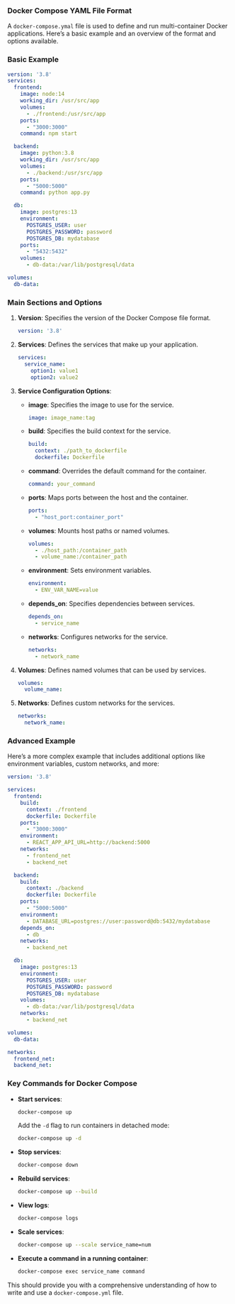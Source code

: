 ### Docker Compose YAML File Format

A `docker-compose.ymal` file is used to define and run multi-container Docker applications. Here’s a basic example and an overview of the format and options available.

### Basic Example

```yaml
version: '3.8'
services:
  frontend:
    image: node:14
    working_dir: /usr/src/app
    volumes:
      - ./frontend:/usr/src/app
    ports:
      - "3000:3000"
    command: npm start

  backend:
    image: python:3.8
    working_dir: /usr/src/app
    volumes:
      - ./backend:/usr/src/app
    ports:
      - "5000:5000"
    command: python app.py

  db:
    image: postgres:13
    environment:
      POSTGRES_USER: user
      POSTGRES_PASSWORD: password
      POSTGRES_DB: mydatabase
    ports:
      - "5432:5432"
    volumes:
      - db-data:/var/lib/postgresql/data

volumes:
  db-data:
```

### Main Sections and Options

1. **Version**: Specifies the version of the Docker Compose file format.

   ```yaml
   version: '3.8'
   ```

2. **Services**: Defines the services that make up your application.

   ```yaml
   services:
     service_name:
       option1: value1
       option2: value2
   ```

3. **Service Configuration Options**:

   - **image**: Specifies the image to use for the service.

     ```yaml
     image: image_name:tag
     ```

   - **build**: Specifies the build context for the service.

     ```yaml
     build:
       context: ./path_to_dockerfile
       dockerfile: Dockerfile
     ```

   - **command**: Overrides the default command for the container.

     ```yaml
     command: your_command
     ```

   - **ports**: Maps ports between the host and the container.

     ```yaml
     ports:
       - "host_port:container_port"
     ```

   - **volumes**: Mounts host paths or named volumes.

     ```yaml
     volumes:
       - ./host_path:/container_path
       - volume_name:/container_path
     ```

   - **environment**: Sets environment variables.

     ```yaml
     environment:
       - ENV_VAR_NAME=value
     ```

   - **depends_on**: Specifies dependencies between services.

     ```yaml
     depends_on:
       - service_name
     ```

   - **networks**: Configures networks for the service.

     ```yaml
     networks:
       - network_name
     ```

4. **Volumes**: Defines named volumes that can be used by services.

   ```yaml
   volumes:
     volume_name:
   ```

5. **Networks**: Defines custom networks for the services.

   ```yaml
   networks:
     network_name:
   ```

### Advanced Example

Here’s a more complex example that includes additional options like environment variables, custom networks, and more:

```yaml
version: '3.8'

services:
  frontend:
    build:
      context: ./frontend
      dockerfile: Dockerfile
    ports:
      - "3000:3000"
    environment:
      - REACT_APP_API_URL=http://backend:5000
    networks:
      - frontend_net
      - backend_net

  backend:
    build:
      context: ./backend
      dockerfile: Dockerfile
    ports:
      - "5000:5000"
    environment:
      - DATABASE_URL=postgres://user:password@db:5432/mydatabase
    depends_on:
      - db
    networks:
      - backend_net

  db:
    image: postgres:13
    environment:
      POSTGRES_USER: user
      POSTGRES_PASSWORD: password
      POSTGRES_DB: mydatabase
    volumes:
      - db-data:/var/lib/postgresql/data
    networks:
      - backend_net

volumes:
  db-data:

networks:
  frontend_net:
  backend_net:
```

### Key Commands for Docker Compose

- **Start services**:

  ```sh
  docker-compose up
  ```

  Add the `-d` flag to run containers in detached mode:

  ```sh
  docker-compose up -d
  ```

- **Stop services**:

  ```sh
  docker-compose down
  ```

- **Rebuild services**:

  ```sh
  docker-compose up --build
  ```

- **View logs**:

  ```sh
  docker-compose logs
  ```

- **Scale services**:

  ```sh
  docker-compose up --scale service_name=num
  ```

- **Execute a command in a running container**:

  ```sh
  docker-compose exec service_name command
  ```

This should provide you with a comprehensive understanding of how to write and use a `docker-compose.yml` file.
